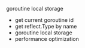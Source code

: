 
goroutine local storage

* get current goroutine id
* get reflect.Type by name
* goroutine local storage
* performance optimization
